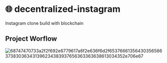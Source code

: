 # 🌐 decentralized-instagram 
Instagram clone build with blockchain 


## Project Worflow

![68747470733a2f2f692e6779617a6f2e636f6d2f65376661356430356566373830363431396234383937656363363638613034352e706e67](https://user-images.githubusercontent.com/7452143/124513067-4e259300-ddb0-11eb-81dd-947cffdcc72c.png)

